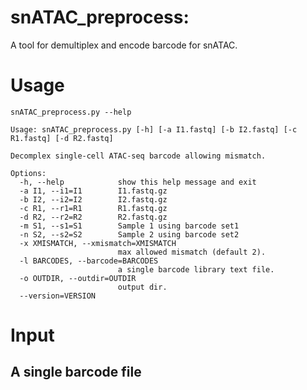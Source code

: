snATAC_preprocess: 
============================================================
A tool for demultiplex and encode barcode for snATAC. 

# Usage 

``` shell
snATAC_preprocess.py --help
```

``` shell
Usage: snATAC_preprocess.py [-h] [-a I1.fastq] [-b I2.fastq] [-c R1.fastq] [-d R2.fastq]

Decomplex single-cell ATAC-seq barcode allowing mismatch.

Options:
  -h, --help            show this help message and exit
  -a I1, --i1=I1        I1.fastq.gz
  -b I2, --i2=I2        I2.fastq.gz
  -c R1, --r1=R1        R1.fastq.gz
  -d R2, --r2=R2        R2.fastq.gz
  -m S1, --s1=S1        Sample 1 using barcode set1
  -n S2, --s2=S2        Sample 2 using barcode set2
  -x XMISMATCH, --xmismatch=XMISMATCH
                        max allowed mismatch (default 2).
  -l BARCODES, --barcode=BARCODES
                        a single barcode library text file.
  -o OUTDIR, --outdir=OUTDIR
                        output dir.
  --version=VERSION     
```

# Input 
## A single barcode file
